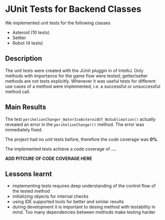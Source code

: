 # JUnit Tests for Backend Classes

We implemented unit tests for the following classes

- Asteroid (10 tests)
- Settler
- Robot (4 tests)

## Description
The unit tests were created with the JUnit pluggin in of IntelliJ. Only methods with importance for the game flow were tested; getter/setter methods are not tests explicitly.
Whenever it was useful tests for different use cases of a method were implemented, i.e. a successful or unsuccessful method call.


## Main Results
The test `perihelionChanger_WaterIceAsteroidUT_NoSublimation()` actually revealed an error in the `perihelionChanger()` method. The error was immediately fixed.

The project had no unit tests before, therefore the code coverage was **0%**.

The implemented tests achieve a code coverage of **...**.


**ADD PITCURE OF CODE COVERAGE HERE**



## Lessons learnt

- implementing tests requires deep understanding of the control flow of the tested method
- initializing objects for internal checks 
- using IDE supported tools for better and similar results
- during development it is important to desing method with testability in mind. Too many dependencies between methods make testing harder

